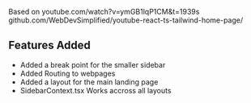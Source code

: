 Based on 
youtube.com/watch?v=ymGB1lqP1CM&t=1939s
github.com/WebDevSimplified/youtube-react-ts-tailwind-home-page/

## Features Added
* Added a break point for the smaller sidebar
* Added Routing to webpages
* Added a layout for the main landing page
* SidebarContext.tsx Works accross all layouts